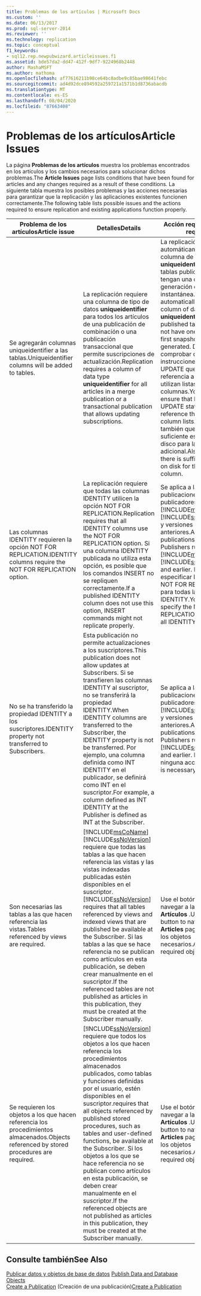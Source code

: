 ```yaml
---
title: Problemas de los artículos | Microsoft Docs
ms.custom: ''
ms.date: 06/13/2017
ms.prod: sql-server-2014
ms.reviewer: ''
ms.technology: replication
ms.topic: conceptual
f1_keywords:
- sql12.rep.newpubwizard.articleissues.f1
ms.assetid: bde57da2-dd47-412f-9df7-9224968b2448
author: MashaMSFT
ms.author: mathoma
ms.openlocfilehash: af77616211b98ce64bc8adbe9c85bae98641febc
ms.sourcegitcommit: ad4d92dce894592a259721a1571b1d8736abacdb
ms.translationtype: MT
ms.contentlocale: es-ES
ms.lasthandoff: 08/04/2020
ms.locfileid: "87663408"
---
```

# <a name="article-issues"></a><span data-ttu-id="6537c-102">Problemas de los artículos</span><span class="sxs-lookup"><span data-stu-id="6537c-102">Article Issues</span></span>
  <span data-ttu-id="6537c-103">La página **Problemas de los artículos** muestra los problemas encontrados en los artículos y los cambios necesarios para solucionar dichos problemas.</span><span class="sxs-lookup"><span data-stu-id="6537c-103">The **Article Issues** page lists conditions that have been found for articles and any changes required as a result of these conditions.</span></span> <span data-ttu-id="6537c-104">La siguiente tabla muestra los posibles problemas y las acciones necesarias para garantizar que la replicación y las aplicaciones existentes funcionen correctamente.</span><span class="sxs-lookup"><span data-stu-id="6537c-104">The following table lists possible issues and the actions required to ensure replication and existing applications function properly.</span></span>  
  
|<span data-ttu-id="6537c-105">Problema de los artículos</span><span class="sxs-lookup"><span data-stu-id="6537c-105">Article issue</span></span>|<span data-ttu-id="6537c-106">Detalles</span><span class="sxs-lookup"><span data-stu-id="6537c-106">Details</span></span>|<span data-ttu-id="6537c-107">Acción requerida</span><span class="sxs-lookup"><span data-stu-id="6537c-107">Action required</span></span>|  
|-------------------|-------------|---------------------|  
|<span data-ttu-id="6537c-108">Se agregarán columnas uniqueidentifier a las tablas.</span><span class="sxs-lookup"><span data-stu-id="6537c-108">Uniqueidentifier columns will be added to tables.</span></span>|<span data-ttu-id="6537c-109">La replicación requiere una columna de tipo de datos **uniqueidentifier** para todos los artículos de una publicación de combinación o una publicación transaccional que permite suscripciones de actualización.</span><span class="sxs-lookup"><span data-stu-id="6537c-109">Replication requires a column of data type **uniqueidentifier** for all articles in a merge publication or a transactional publication that allows updating subscriptions.</span></span>|<span data-ttu-id="6537c-110">La replicación agrega automáticamente una columna de tipo de datos **uniqueidentifier** a las tablas publicadas que no tengan una durante la generación de la primera instantánea.</span><span class="sxs-lookup"><span data-stu-id="6537c-110">Replication automatically adds a column of data type **uniqueidentifier** to published tables that do not have one when the first snapshot is generated.</span></span> <span data-ttu-id="6537c-111">Deberá comprobar que las instrucciones INSERT y UPDATE que hacen referencia a dichas tablas utilizan listas de columnas.</span><span class="sxs-lookup"><span data-stu-id="6537c-111">You must ensure that INSERT and UPDATE statements that reference these tables use column lists.</span></span> <span data-ttu-id="6537c-112">Compruebe también que existe suficiente espacio en el disco para la columna adicional.</span><span class="sxs-lookup"><span data-stu-id="6537c-112">Also ensure that there is sufficient space on disk for the additional column.</span></span>|  
|<span data-ttu-id="6537c-113">Las columnas IDENTITY requieren la opción NOT FOR REPLICATION.</span><span class="sxs-lookup"><span data-stu-id="6537c-113">IDENTITY columns require the NOT FOR REPLICATION option.</span></span>|<span data-ttu-id="6537c-114">La replicación requiere que todas las columnas IDENTITY utilicen la opción NOT FOR REPLICATION.</span><span class="sxs-lookup"><span data-stu-id="6537c-114">Replication requires that all IDENTITY columns use the NOT FOR REPLICATION option.</span></span> <span data-ttu-id="6537c-115">Si una columna IDENTITY publicada no utiliza esta opción, es posible que los comandos INSERT no se repliquen correctamente.</span><span class="sxs-lookup"><span data-stu-id="6537c-115">If a published IDENTITY column does not use this option, INSERT commands might not replicate properly.</span></span>|<span data-ttu-id="6537c-116">Se aplica a las publicaciones creadas en publicadores que ejecutan [!INCLUDE[msCoName](../../includes/msconame-md.md)] [!INCLUDE[ssVersion2000](../../includes/ssversion2000-md.md)] y versiones anteriores.</span><span class="sxs-lookup"><span data-stu-id="6537c-116">Applies to publications created on Publishers running [!INCLUDE[msCoName](../../includes/msconame-md.md)] [!INCLUDE[ssVersion2000](../../includes/ssversion2000-md.md)] and earlier.</span></span> <span data-ttu-id="6537c-117">Deberá especificar la propiedad NOT FOR REPLICATION para todas las columnas IDENTITY.</span><span class="sxs-lookup"><span data-stu-id="6537c-117">You must specify the NOT FOR REPLICATION property for all IDENTITY columns.</span></span>|  
|<span data-ttu-id="6537c-118">No se ha transferido la propiedad IDENTITY a los suscriptores.</span><span class="sxs-lookup"><span data-stu-id="6537c-118">IDENTITY property not transferred to Subscribers.</span></span>|<span data-ttu-id="6537c-119">Esta publicación no permite actualizaciones a los suscriptores.</span><span class="sxs-lookup"><span data-stu-id="6537c-119">This publication does not allow updates at Subscribers.</span></span> <span data-ttu-id="6537c-120">Si se transfieren las columnas IDENTITY al suscriptor, no se transferirá la propiedad IDENTITY.</span><span class="sxs-lookup"><span data-stu-id="6537c-120">When IDENTITY columns are transferred to the Subscriber, the IDENTITY property is not be transferred.</span></span> <span data-ttu-id="6537c-121">Por ejemplo, una columna definida como INT IDENTITY en el publicador, se definirá como INT en el suscriptor.</span><span class="sxs-lookup"><span data-stu-id="6537c-121">For example, a column defined as INT IDENTITY at the Publisher is defined as INT at the Subscriber.</span></span>|<span data-ttu-id="6537c-122">Se aplica a las publicaciones creadas en publicadores que ejecutan [!INCLUDE[ssVersion2000](../../includes/ssversion2000-md.md)] y versiones anteriores.</span><span class="sxs-lookup"><span data-stu-id="6537c-122">Applies to publications created on Publishers running [!INCLUDE[ssVersion2000](../../includes/ssversion2000-md.md)] and earlier.</span></span> <span data-ttu-id="6537c-123">No se requiere ninguna acción.</span><span class="sxs-lookup"><span data-stu-id="6537c-123">No action is necessary.</span></span>|  
|<span data-ttu-id="6537c-124">Son necesarias las tablas a las que hacen referencia las vistas.</span><span class="sxs-lookup"><span data-stu-id="6537c-124">Tables referenced by views are required.</span></span>|[!INCLUDE[msCoName](../../includes/msconame-md.md)] <span data-ttu-id="6537c-125">[!INCLUDE[ssNoVersion](../../includes/ssnoversion-md.md)] requiere que todas las tablas a las que hacen referencia las vistas y las vistas indexadas publicadas estén disponibles en el suscriptor.</span><span class="sxs-lookup"><span data-stu-id="6537c-125">[!INCLUDE[ssNoVersion](../../includes/ssnoversion-md.md)] requires that all tables referenced by views and indexed views that are published be available at the Subscriber.</span></span> <span data-ttu-id="6537c-126">Si las tablas a las que se hace referencia no se publican como artículos en esta publicación, se deben crear manualmente en el suscriptor.</span><span class="sxs-lookup"><span data-stu-id="6537c-126">If the referenced tables are not published as articles in this publication, they must be created at the Subscriber manually.</span></span>|<span data-ttu-id="6537c-127">Use el botón **Atrás** para navegar a la página **Artículos** .</span><span class="sxs-lookup"><span data-stu-id="6537c-127">Use the **Back** button to navigate to the **Articles** page.</span></span> <span data-ttu-id="6537c-128">Agregue los objetos necesarios.</span><span class="sxs-lookup"><span data-stu-id="6537c-128">Add any required objects.</span></span>|  
|<span data-ttu-id="6537c-129">Se requieren los objetos a los que hacen referencia los procedimientos almacenados.</span><span class="sxs-lookup"><span data-stu-id="6537c-129">Objects referenced by stored procedures are required.</span></span>|[!INCLUDE[ssNoVersion](../../includes/ssnoversion-md.md)] <span data-ttu-id="6537c-130">requiere que todos los objetos a los que hacen referencia los procedimientos almacenados publicados, como tablas y funciones definidas por el usuario, estén disponibles en el suscriptor.</span><span class="sxs-lookup"><span data-stu-id="6537c-130">requires that all objects referenced by published stored procedures, such as tables and user-defined functions, be available at the Subscriber.</span></span> <span data-ttu-id="6537c-131">Si los objetos a los que se hace referencia no se publican como artículos en esta publicación, se deben crear manualmente en el suscriptor.</span><span class="sxs-lookup"><span data-stu-id="6537c-131">If the referenced objects are not published as articles in this publication, they must be created at the Subscriber manually.</span></span>|<span data-ttu-id="6537c-132">Use el botón **Atrás** para navegar a la página **Artículos** .</span><span class="sxs-lookup"><span data-stu-id="6537c-132">Use the **Back** button to navigate to the **Articles** page.</span></span> <span data-ttu-id="6537c-133">Agregue los objetos necesarios.</span><span class="sxs-lookup"><span data-stu-id="6537c-133">Add any required objects.</span></span>|  
  
## <a name="see-also"></a><span data-ttu-id="6537c-134">Consulte también</span><span class="sxs-lookup"><span data-stu-id="6537c-134">See Also</span></span>  
 <span data-ttu-id="6537c-135">[Publicar datos y objetos de base de datos](publish/publish-data-and-database-objects.md) </span><span class="sxs-lookup"><span data-stu-id="6537c-135">[Publish Data and Database Objects](publish/publish-data-and-database-objects.md) </span></span>  
 <span data-ttu-id="6537c-136">[Create a Publication](publish/create-a-publication.md) (Creación de una publicación)</span><span class="sxs-lookup"><span data-stu-id="6537c-136">[Create a Publication](publish/create-a-publication.md)</span></span>  
  
  
